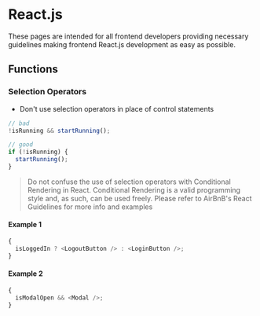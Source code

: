 # React.js

These pages are intended for all frontend developers providing necessary guidelines making frontend React.js development as easy as possible.

## Functions

### Selection Operators

- Don't use selection operators in place of control statements

```javascript
// bad
!isRunning && startRunning();

// good
if (!isRunning) {
  startRunning();
}
```

> Do not confuse the use of selection operators with Conditional Rendering in React.
> Conditional Rendering is a valid programming style and, as such, can be used freely.
> Please refer to AirBnB's React Guidelines for more info and examples

#### Example 1

```javascript
{
  isLoggedIn ? <LogoutButton /> : <LoginButton />;
}
```

#### Example 2

```javascript
{
  isModalOpen && <Modal />;
}
```
